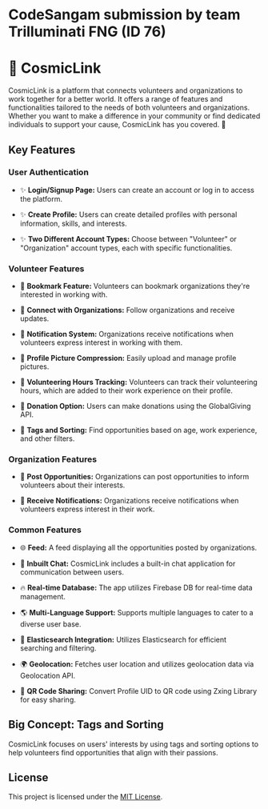 # CodeSangam submission by team Trilluminati FNG (ID 76)

# 🌌 CosmicLink

CosmicLink is a platform that connects volunteers and organizations to work together for a better world. It offers a range of features and functionalities tailored to the needs of both volunteers and organizations. Whether you want to make a difference in your community or find dedicated individuals to support your cause, CosmicLink has you covered. 🚀

## Key Features

### User Authentication

- ✨ **Login/Signup Page:** Users can create an account or log in to access the platform.

- ✨ **Create Profile:** Users can create detailed profiles with personal information, skills, and interests.

- ✨ **Two Different Account Types:** Choose between "Volunteer" or "Organization" account types, each with specific functionalities.

### Volunteer Features

- 🌟 **Bookmark Feature:** Volunteers can bookmark organizations they're interested in working with.

- 🌟 **Connect with Organizations:** Follow organizations and receive updates.

- 🌟 **Notification System:** Organizations receive notifications when volunteers express interest in working with them.

- 🌟 **Profile Picture Compression:** Easily upload and manage profile pictures.

- 🌟 **Volunteering Hours Tracking:** Volunteers can track their volunteering hours, which are added to their work experience on their profile.

- 🌟 **Donation Option:** Users can make donations using the GlobalGiving API.

- 🌟 **Tags and Sorting:** Find opportunities based on age, work experience, and other filters.

### Organization Features

- 🏢 **Post Opportunities:** Organizations can post opportunities to inform volunteers about their interests.

- 🏢 **Receive Notifications:** Organizations receive notifications when volunteers express interest in their work.

### Common Features

- 🌐 **Feed:** A feed displaying all the opportunities posted by organizations.

- 💬 **Inbuilt Chat:** CosmicLink includes a built-in chat application for communication between users.

- 🔥 **Real-time Database:** The app utilizes Firebase DB for real-time data management.

- 🌎 **Multi-Language Support:** Supports multiple languages to cater to a diverse user base.

- 🚀 **Elasticsearch Integration:** Utilizes Elasticsearch for efficient searching and filtering.

- 🌍 **Geolocation:** Fetches user location and utilizes geolocation data via Geolocation API.

- 📲 **QR Code Sharing:** Convert Profile UID to QR code using Zxing Library for easy sharing.

## Big Concept: Tags and Sorting

CosmicLink focuses on users' interests by using tags and sorting options to help volunteers find opportunities that align with their passions.

## License

This project is licensed under the [MIT License](LICENSE).
